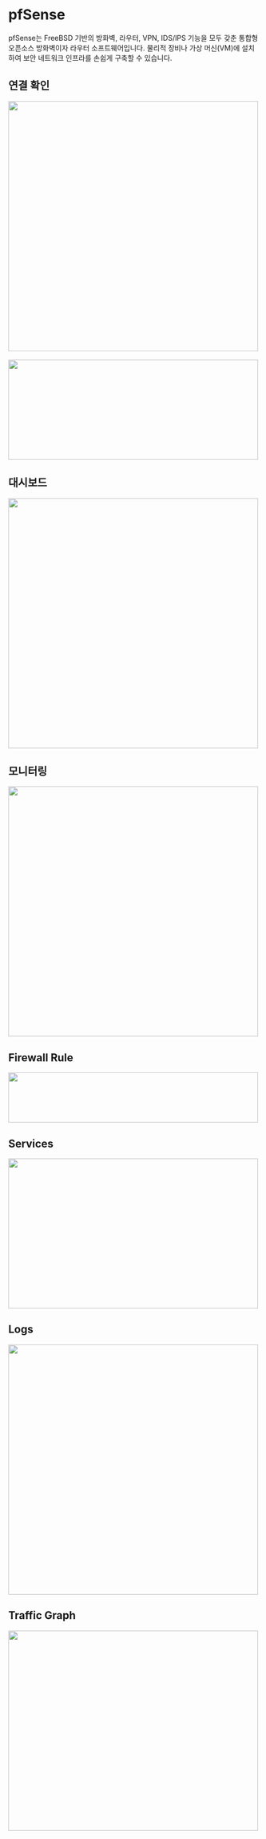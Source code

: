 
# pfSense

pfSense는 FreeBSD 기반의 방화벽, 라우터, VPN, IDS/IPS 기능을 모두 갖춘 통합형 오픈소스 방화벽이자 라우터 소프트웨어입니다. 물리적 장비나 가상 머신(VM)에 설치하여 보안 네트워크 인프라를 손쉽게 구축할 수 있습니다.

## 연결 확인

<img src="https://github.com/user-attachments/assets/da7db340-e0e8-43af-9a89-d5ea47fc75e4" width=500 height=500>
<br></br>
<img src="https://github.com/user-attachments/assets/056185e2-fed0-452a-bb9a-f609e476831d" width=500 height=200>  

## 대시보드

<img src="https://github.com/user-attachments/assets/b175c546-1872-4804-b364-39ef90aaa67f" width=500 height=500>

## 모니터링

<img src="https://github.com/user-attachments/assets/40297ce0-8080-48b1-96e1-06f3535a77bc" width=500 height=500>

## Firewall Rule

<img src="https://github.com/user-attachments/assets/4cdc0880-e318-4762-9a14-854df326111c" width=500 height=100>

## Services

<img src="https://github.com/user-attachments/assets/71036249-2f5f-43ab-a062-cf9c934d5887" width=500 height=300>

## Logs

<img src="https://github.com/user-attachments/assets/005bc28e-9cad-4c40-9cfc-fe80a753f511" width=500 height=500>

## Traffic Graph

<img src="https://github.com/user-attachments/assets/e6d9d1d1-6de5-4ace-a59e-64d8b7b1670e" width=500 height=400>
